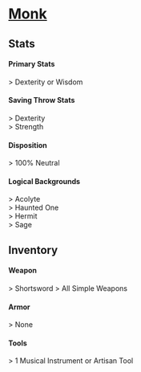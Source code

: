 # **[Monk](https://www.dndbeyond.com/classes/monk)**
## **Stats**
#### **Primary Stats**
\> Dexterity or Wisdom
#### **Saving Throw Stats**
\> Dexterity<br>
\> Strength
#### **Disposition**
\> 100% Neutral
#### **Logical Backgrounds**
\> Acolyte<br>
\> Haunted One<br>
\> Hermit<br>
\> Sage
## **Inventory**
#### **Weapon**
\> Shortsword
\> All Simple Weapons
#### **Armor**
\> None
#### **Tools**
\> 1 Musical Instrument or Artisan Tool
